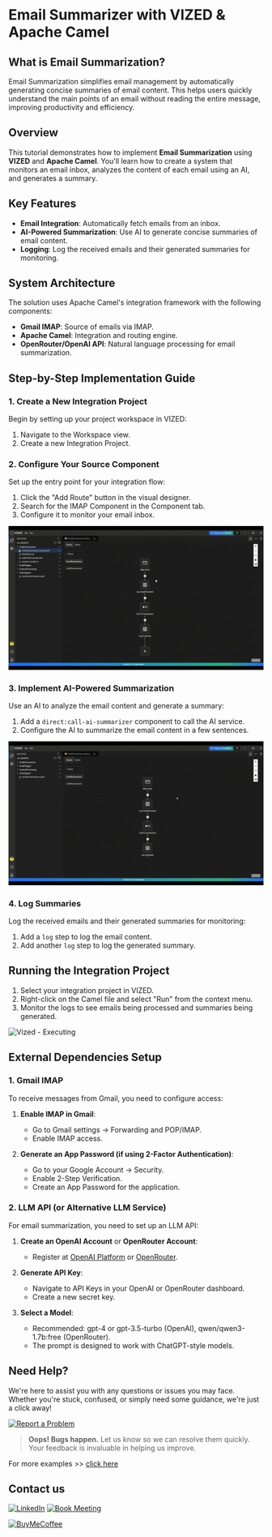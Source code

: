 # Email Summarizer with VIZED & Apache Camel

## What is Email Summarization?

Email Summarization simplifies email management by automatically generating concise summaries of email content. This helps users quickly understand the main points of an email without reading the entire message, improving productivity and efficiency.

## Overview

This tutorial demonstrates how to implement **Email Summarization** using **VIZED** and **Apache Camel**. You'll learn how to create a system that monitors an email inbox, analyzes the content of each email using an AI, and generates a summary.

## Key Features

- **Email Integration**: Automatically fetch emails from an inbox.
- **AI-Powered Summarization**: Use AI to generate concise summaries of email content.
- **Logging**: Log the received emails and their generated summaries for monitoring.

## System Architecture

The solution uses Apache Camel's integration framework with the following components:
- **Gmail IMAP**: Source of emails via IMAP.
- **Apache Camel**: Integration and routing engine.
- **OpenRouter/OpenAI API**: Natural language processing for email summarization.

## Step-by-Step Implementation Guide

### 1. Create a New Integration Project

Begin by setting up your project workspace in VIZED:

1. Navigate to the Workspace view.
2. Create a new Integration Project.

### 2. Configure Your Source Component

Set up the entry point for your integration flow:

1. Click the "Add Route" button in the visual designer.
2. Search for the IMAP Component in the Component tab.
3. Configure it to monitor your email inbox.

![Vized - Add IMAP Component](./assets/AddIMAPComponent.gif)

### 3. Implement AI-Powered Summarization

Use an AI to analyze the email content and generate a summary:

1. Add a `direct:call-ai-summarizer` component to call the AI service.
2. Configure the AI to summarize the email content in a few sentences.

![Vized - Add AI Analysis](./assets/AddAIAnalysis.gif)

### 4. Log Summaries

Log the received emails and their generated summaries for monitoring:

1. Add a `log` step to log the email content.
2. Add another `log` step to log the generated summary.


## Running the Integration Project

1. Select your integration project in VIZED.
2. Right-click on the Camel file and select "Run" from the context menu.
3. Monitor the logs to see emails being processed and summaries being generated.

![Vized - Executing](./assets/Executing.gif)

## External Dependencies Setup

### 1. Gmail IMAP

To receive messages from Gmail, you need to configure access:

1. **Enable IMAP in Gmail**:
   - Go to Gmail settings -> Forwarding and POP/IMAP.
   - Enable IMAP access.

2. **Generate an App Password (if using 2-Factor Authentication)**:
   - Go to your Google Account -> Security.
   - Enable 2-Step Verification.
   - Create an App Password for the application.

### 2. LLM API (or Alternative LLM Service)

For email summarization, you need to set up an LLM API:

1. **Create an OpenAI Account** or **OpenRouter Account**:
   - Register at [OpenAI Platform](https://platform.openai.com/signup) or [OpenRouter](https://openrouter.ai/signup).

2. **Generate API Key**:
   - Navigate to API Keys in your OpenAI or OpenRouter dashboard.
   - Create a new secret key.

3. **Select a Model**:
   - Recommended: gpt-4 or gpt-3.5-turbo (OpenAI), qwen/qwen3-1.7b:free (OpenRouter).
   - The prompt is designed to work with ChatGPT-style models.

## Need Help?

We're here to assist you with any questions or issues you may face. Whether you're stuck, confused, or simply need some guidance, we're just a click away!

[![Report a Problem](https://img.shields.io/badge/Report%20a%20Problem-darkred?logo=openbugbounty)](https://github.com/vized-io/artifacts/issues/new/choose)

> **Oops! Bugs happen.** Let us know so we can resolve them quickly. Your feedback is invaluable in helping us improve.

For more examples >> [click here](/examples/README.md)

## Contact us

[![LinkedIn](https://img.shields.io/badge/LinkedIn-blue?logo=linkedin)](https://www.linkedin.com/company/vized-io/)
[![Book Meeting](https://img.shields.io/badge/Book%20a%20Meeting-purple?logo=calendar)](https://calendly.com/vidhyasagar-jeevendran/30min)

[<img src="https://github.com/user-attachments/assets/806d0fc0-0a00-4d63-81a3-8f2df15d5528" alt="BuyMeCoffee" width="150"/>](https://buymeacoffee.com/vidhyasagarj)